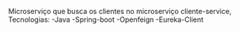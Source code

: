 Microserviço que busca os clientes no microserviço cliente-service,
Tecnologias:
-Java
-Spring-boot
-Openfeign
-Eureka-Client

